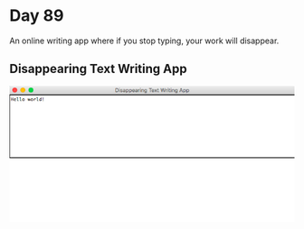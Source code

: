 # Day 89

An online writing app where if you stop typing, your work will disappear.

## Disappearing Text Writing App

![text](text.png)
